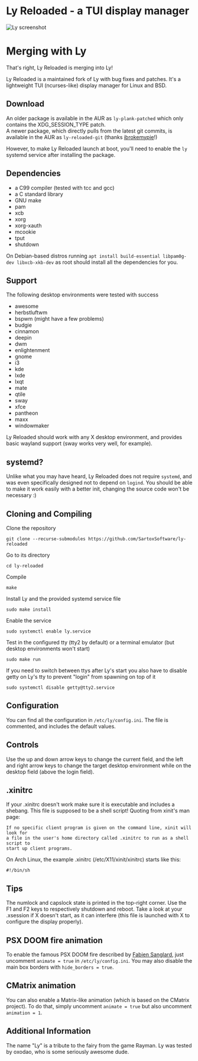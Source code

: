 # Ly Reloaded - a TUI display manager
![Ly screenshot](https://user-images.githubusercontent.com/5473047/88958888-65efbf80-d2a1-11ea-8ae5-3f263bce9cce.png "Ly screenshot")

# Merging with Ly
That's right, Ly Reloaded is merging into Ly!

Ly Reloaded is a maintained fork of Ly with bug fixes and patches. It's a lightweight TUI (ncurses-like) display manager for Linux and BSD.

## Download
An older package is available in the AUR as ``ly-plank-patched`` which only contains the XDG_SESSION_TYPE patch.
<br/>A newer package, which directly pulls from the latest git commits, is available in the AUR as ``ly-reloaded-git`` (thanks [ibrokemypie](https://github.com/ibrokemypie)!)

However, to make Ly Reloaded launch at boot, you'll need to enable the ``ly`` systemd service after installing the package.

## Dependencies
 - a C99 compiler (tested with tcc and gcc)
 - a C standard library
 - GNU make
 - pam
 - xcb
 - xorg
 - xorg-xauth
 - mcookie
 - tput
 - shutdown

On Debian-based distros running `apt install build-essential libpam0g-dev libxcb-xkb-dev` as root should install all the dependencies for you.

## Support
The following desktop environments were tested with success
 - awesome
 - herbstluftwm
 - bspwm (might have a few problems)
 - budgie
 - cinnamon
 - deepin
 - dwm
 - enlightenment
 - gnome
 - i3
 - kde
 - lxde
 - lxqt
 - mate
 - qtile
 - sway
 - xfce
 - pantheon
 - maxx
 - windowmaker

Ly Reloaded should work with any X desktop environment, and provides
basic wayland support (sway works very well, for example).

## systemd?
Unlike what you may have heard, Ly Reloaded does not require `systemd`,
and was even specifically designed not to depend on `logind`.
You should be able to make it work easily with a better init,
changing the source code won't be necessary :)

## Cloning and Compiling
Clone the repository
```
git clone --recurse-submodules https://github.com/SartoxSoftware/ly-reloaded
```

Go to its directory
```
cd ly-reloaded
```

Compile
```
make
```

Install Ly and the provided systemd service file
```
sudo make install
```

Enable the service
```
sudo systemctl enable ly.service
```

Test in the configured tty (tty2 by default)
or a terminal emulator (but desktop environments won't start)
```
sudo make run
```

If you need to switch between ttys after Ly's start you also have to
disable getty on Ly's tty to prevent "login" from spawning on top of it
```
sudo systemctl disable getty@tty2.service
```

## Configuration
You can find all the configuration in `/etc/ly/config.ini`.
The file is commented, and includes the default values.

## Controls
Use the up and down arrow keys to change the current field, and the
left and right arrow keys to change the target desktop environment
while on the desktop field (above the login field).

## .xinitrc
If your .xinitrc doesn't work make sure it is executable and includes a shebang.
This file is supposed to be a shell script! Quoting from xinit's man page:
```
If no specific client program is given on the command line, xinit will look for
a file in the user's home directory called .xinitrc to run as a shell script to
start up client programs.
```
On Arch Linux, the example .xinitrc (/etc/X11/xinit/xinitrc) starts like this:
```
#!/bin/sh
```

## Tips
The numlock and capslock state is printed in the top-right corner.
Use the F1 and F2 keys to respectively shutdown and reboot.
Take a look at your .xsession if X doesn't start, as it can interfere
(this file is launched with X to configure the display properly).

## PSX DOOM fire animation
To enable the famous PSX DOOM fire described by [Fabien Sanglard](http://fabiensanglard.net/doom_fire_psx/index.html),
just uncomment `animate = true` in `/etc/ly/config.ini`. You may also
disable the main box borders with `hide_borders = true`.

## CMatrix animation
You can also enable a Matrix-like animation (which is based on the CMatrix project). To do that, simply uncomment `animate = true` but also uncomment `animation = 1`.

## Additional Information
The name "Ly" is a tribute to the fairy from the game Rayman.
Ly was tested by oxodao, who is some seriously awesome dude.
